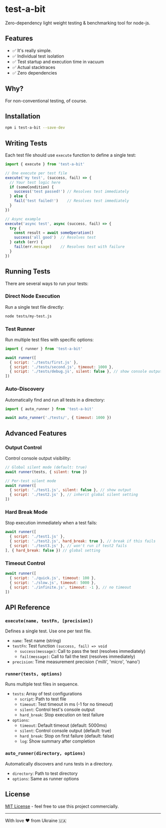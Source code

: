 # test-a-bit

Zero-dependency light weight testing & benchmarking tool for node-js.

## Features

- ✅ It's really simple.
- ✅ Individual test isolation
- ✅ Test startup and execution time in vacuum
- ✅ Actual stacktraces
- ✅ Zero dependencies

## Why?

For non-conventional testing, of course.

## Installation

```bash
npm i test-a-bit --save-dev
```

## Writing Tests

Each test file should use `execute` function to define a single test:

```javascript
import { execute } from 'test-a-bit'

// One execute per test file
execute('my test', (success, fail) => {
  // Your test logic here
  if (someCondition) {
    success('test passed!') // Resolves test immediately
  } else {
    fail('test failed!')    // Resolves test immediately
  }
})

// Async example
execute('async test', async (success, fail) => {
  try {
    const result = await someOperation()
    success('all good')  // Resolves test
  } catch (err) {
    fail(err.message)    // Resolves test with failure
  }
})
```

## Running Tests

There are several ways to run your tests:

### Direct Node Execution

Run a single test file directly:
```bash
node tests/my-test.js
```

### Test Runner

Run multiple test files with specific options:
```javascript
import { runner } from 'test-a-bit'

await runner([
  { script: './tests/first.js' },
  { script: './tests/second.js', timeout: 1000 },
  { script: './tests/debug.js', silent: false }, // show console output
])
```

### Auto-Discovery

Automatically find and run all tests in a directory:
```javascript
import { auto_runner } from 'test-a-bit'

await auto_runner('./tests/', { timeout: 1000 })
```

## Advanced Features

### Output Control

Control console output visibility:
```javascript
// Global silent mode (default: true)
await runner(tests, { silent: true })

// Per-test silent mode
await runner([
  { script: './test1.js', silent: false }, // show output
  { script: './test2.js' }, // inherit global silent setting
])
```

### Hard Break Mode

Stop execution immediately when a test fails:
```javascript
await runner([
  { script: './test1.js' },
  { script: './test2.js', hard_break: true }, // break if this fails
  { script: './test3.js' }, // won't run if test2 fails
], { hard_break: false }) // global setting
```

### Timeout Control

```javascript
await runner([
  { script: './quick.js', timeout: 100 },
  { script: './slow.js', timeout: 5000 },
  { script: './infinite.js', timeout: -1 }, // no timeout
])
```

## API Reference

### `execute(name, testFn, [precision])`

Defines a single test. Use one per test file.

- `name`: Test name (string)
- `testFn`: Test function `(success, fail) => void`
  - `success(message)`: Call to pass the test (resolves immediately)
  - `fail(message)`: Call to fail the test (resolves immediately)
- `precision`: Time measurement precision ('milli', 'micro', 'nano')

### `runner(tests, options)`

Runs multiple test files in sequence.

- `tests`: Array of test configurations
  - `script`: Path to test file
  - `timeout`: Test timeout in ms (-1 for no timeout)
  - `silent`: Control test's console output
  - `hard_break`: Stop execution on test failure
- `options`:
  - `timeout`: Default timeout (default: 5000ms)
  - `silent`: Control console output (default: true)
  - `hard_break`: Stop on first failure (default: false)
  - `log`: Show summary after completion

### `auto_runner(directory, options)`

Automatically discovers and runs tests in a directory.

- `directory`: Path to test directory
- `options`: Same as runner options

## License

[MIT License](LICENSE) - feel free to use this project commercially.

---
With love ❤️ from Ukraine 🇺🇦
